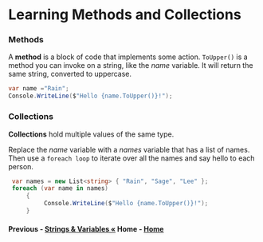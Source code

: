 # Learning Methods and Collections

### Methods
A **method** is a block of code that implements some action. `ToUpper()` is a method you can invoke on a string, like the *name* variable. It will return the same string, converted to uppercase.
``` cs --region methods --source-file .\myapp\Program.cs --project .\myapp\myapp.csproj 
var name ="Rain";
Console.WriteLine($"Hello {name.ToUpper()}!");
```
### Collections
**Collections** hold multiple values of the same type.

Replace the *name* variable with a *names* variable that has a list of names. Then use a `foreach loop` to iterate over all the names and say hello to each person.

``` cs --region collections --source-file .\myapp\Program.cs --project .\myapp\myapp.csproj 
 var names = new List<string> { "Rain", "Sage", "Lee" };
 foreach (var name in names)
     {
          Console.WriteLine($"Hello {name.ToUpper()}!");
     }
```
#### Previous - [Strings & Variables &laquo;](./Strings.md) Home - [Home](../README.md) 